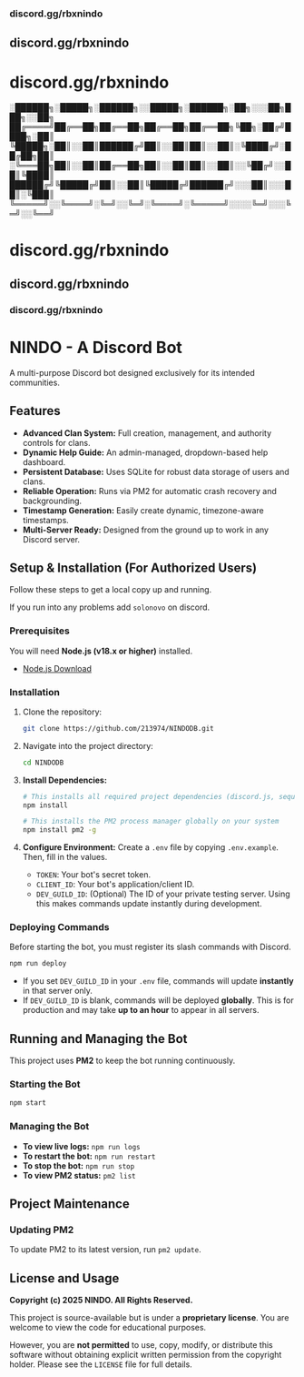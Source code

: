 ﻿
### discord.gg/rbxnindo

## discord.gg/rbxnindo

# discord.gg/rbxnindo

░██████╗░█████╗░██████╗░░█████╗░██████╗░██╗░░░██╗███╗░░██╗
██╔════╝██╔══██╗██╔══██╗██╔══██╗██╔══██╗╚██╗░██╔╝████╗░██║
╚█████╗░██║░░██║██████╔╝██║░░██║██║░░██║░╚████╔╝░██╔██╗██║
░╚═══██╗██║░░██║██╔══██╗██║░░██║██║░░██║░░╚██╔╝░░██║╚████║
██████╔╝╚█████╔╝██║░░██║╚█████╔╝██████╔╝░░░██║░░░██║░╚███║
╚═════╝░░╚════╝░╚═╝░░╚═╝░╚════╝░╚═════╝░░░░╚═╝░░░╚═╝░░╚══╝

# discord.gg/rbxnindo

## discord.gg/rbxnindo

### discord.gg/rbxnindo

# NINDO - A Discord Bot

A multi-purpose Discord bot designed exclusively for its intended communities.

## Features

*   **Advanced Clan System:** Full creation, management, and authority controls for clans.
*   **Dynamic Help Guide:** An admin-managed, dropdown-based help dashboard.
*   **Persistent Database:** Uses SQLite for robust data storage of users and clans.
*   **Reliable Operation:** Runs via PM2 for automatic crash recovery and backgrounding.
*   **Timestamp Generation:** Easily create dynamic, timezone-aware timestamps.
*   **Multi-Server Ready:** Designed from the ground up to work in any Discord server.

## Setup & Installation (For Authorized Users)

Follow these steps to get a local copy up and running.

If you run into any problems add `solonovo` on discord.

### Prerequisites

You will need **Node.js (v18.x or higher)** installed.
*   [Node.js Download](https://nodejs.org/)

### Installation

1.  Clone the repository:
    ```sh
    git clone https://github.com/213974/NINDODB.git
    ```
2.  Navigate into the project directory:
    ```sh
    cd NINDODB
    ```
3.  **Install Dependencies:**
    ```sh
    # This installs all required project dependencies (discord.js, sequelize, etc.)
    npm install
    
    # This installs the PM2 process manager globally on your system
    npm install pm2 -g
    ```

4.  **Configure Environment:** Create a `.env` file by copying `.env.example`. Then, fill in the values.
    *   `TOKEN`: Your bot's secret token.
    *   `CLIENT_ID`: Your bot's application/client ID.
    *   `DEV_GUILD_ID`: (Optional) The ID of your private testing server. Using this makes commands update instantly during development.

### Deploying Commands

Before starting the bot, you must register its slash commands with Discord.

```sh
npm run deploy
```
*   If you set `DEV_GUILD_ID` in your `.env` file, commands will update **instantly** in that server only.
*   If `DEV_GUILD_ID` is blank, commands will be deployed **globally**. This is for production and may take **up to an hour** to appear in all servers.

## Running and Managing the Bot

This project uses **PM2** to keep the bot running continuously.

### Starting the Bot
```sh
npm start
```

### Managing the Bot
*   **To view live logs:** `npm run logs`
*   **To restart the bot:** `npm run restart`
*   **To stop the bot:** `npm run stop`
*   **To view PM2 status:** `pm2 list`

## Project Maintenance

### Updating PM2
To update PM2 to its latest version, run `pm2 update`.

## License and Usage

**Copyright (c) 2025 NINDO. All Rights Reserved.**

This project is source-available but is under a **proprietary license**. You are welcome to view the code for educational purposes.

However, you are **not permitted** to use, copy, modify, or distribute this software without obtaining explicit written permission from the copyright holder. Please see the `LICENSE` file for full details.